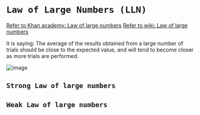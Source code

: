 # `Law of Large Numbers (LLN)`

[Refer to Khan academy: Law of large numbers](https://www.khanacademy.org/math/statistics-probability/random-variables-stats-library/modal/v/law-of-large-numbers)
[Refer to wiki: Law of large numbers](https://www.wikiwand.com/en/Law_of_large_numbers)

It is saying:
The average of the results obtained from a large number of trials should be close to the expected value, and will tend to become closer as more trials are performed.

![image](https://user-images.githubusercontent.com/14041622/44711924-1cf5c600-aae2-11e8-8ad2-d77ee41366d1.png)


## `Strong Law of large numbers`


## `Weak Law of large numbers`

